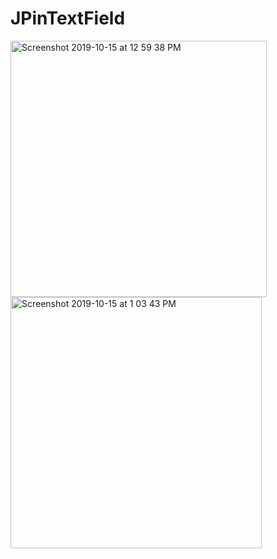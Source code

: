 # JPinTextField

<img width="410" alt="Screenshot 2019-10-15 at 12 59 38 PM" src="https://user-images.githubusercontent.com/16849127/66810493-f141d380-ef61-11e9-8bfb-4b55191c9aee.png">

<img width="402" alt="Screenshot 2019-10-15 at 1 03 43 PM" src="https://user-images.githubusercontent.com/16849127/66810568-133b5600-ef62-11e9-948c-be9d6cf47f65.png">
